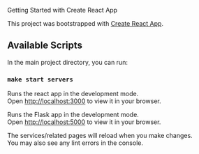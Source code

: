 Getting Started with Create React App

This project was bootstrapped with [Create React App](https://github.com/facebook/create-react-app).

## Available Scripts

In the main project directory, you can run:

### `make start servers`

Runs the react app in the development mode.\
Open [http://localhost:3000](http://localhost:3000) to view it in your browser.

Runs the Flask app in the development mode.\
Open [http://localhost:5000](http://localhost:5000) to view it in your browser.

The services/related pages will reload when you make changes.\
You may also see any lint errors in the console.
